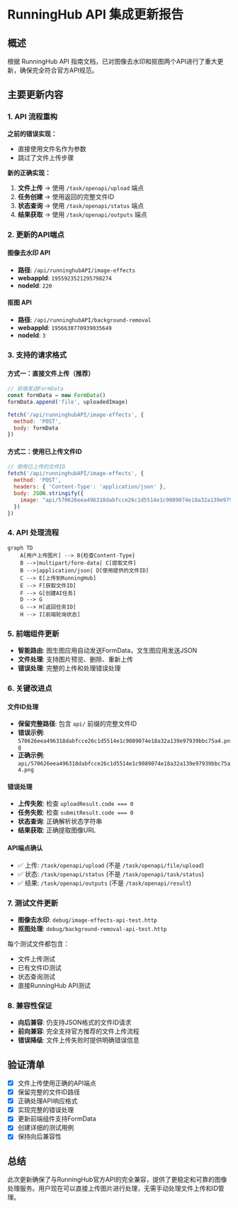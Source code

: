 # RunningHub API 集成更新报告

## 概述

根据 RunningHub API 指南文档，已对图像去水印和抠图两个API进行了重大更新，确保完全符合官方API规范。

## 主要更新内容

### 1. API 流程重构

**之前的错误实现：**
- 直接使用文件名作为参数
- 跳过了文件上传步骤

**新的正确实现：**
1. **文件上传** → 使用 `/task/openapi/upload` 端点
2. **任务创建** → 使用返回的完整文件ID
3. **状态查询** → 使用 `/task/openapi/status` 端点  
4. **结果获取** → 使用 `/task/openapi/outputs` 端点

### 2. 更新的API端点

#### 图像去水印 API
- **路径**: `/api/runninghubAPI/image-effects`
- **webappId**: `1955923521295798274`
- **nodeId**: `220`

#### 抠图 API  
- **路径**: `/api/runninghubAPI/background-removal`
- **webappId**: `1956630770939035649`
- **nodeId**: `3`

### 3. 支持的请求格式

#### 方式一：直接文件上传（推荐）
```javascript
// 前端发送FormData
const formData = new FormData()
formData.append('file', uploadedImage)

fetch('/api/runninghubAPI/image-effects', {
  method: 'POST',
  body: formData
})
```

#### 方式二：使用已上传文件ID
```javascript
// 使用已上传的文件ID
fetch('/api/runninghubAPI/image-effects', {
  method: 'POST',
  headers: { 'Content-Type': 'application/json' },
  body: JSON.stringify({
    image: "api/570626eea496318dabfcce26c1d5514e1c9089074e18a32a139e97939bbc75a4.png"
  })
})
```

### 4. API 处理流程

```mermaid
graph TD
    A[用户上传图片] --> B{检查Content-Type}
    B -->|multipart/form-data| C[提取文件]
    B -->|application/json| D[使用提供的文件ID]
    C --> E[上传到RunningHub]
    E --> F[获取文件ID]
    F --> G[创建AI任务]
    D --> G
    G --> H[返回任务ID]
    H --> I[前端轮询状态]
```

### 5. 前端组件更新

- **智能路由**: 图生图应用自动发送FormData，文生图应用发送JSON
- **文件处理**: 支持图片预览、删除、重新上传
- **错误处理**: 完整的上传和处理错误处理

### 6. 关键改进点

#### 文件ID处理
- **保留完整路径**: 包含 `api/` 前缀的完整文件ID
- **错误示例**: `570626eea496318dabfcce26c1d5514e1c9089074e18a32a139e97939bbc75a4.png`
- **正确示例**: `api/570626eea496318dabfcce26c1d5514e1c9089074e18a32a139e97939bbc75a4.png`

#### 错误处理
- **上传失败**: 检查 `uploadResult.code === 0`
- **任务失败**: 检查 `submitResult.code === 0`
- **状态查询**: 正确解析状态字符串
- **结果获取**: 正确提取图像URL

#### API端点确认
- ✅ 上传: `/task/openapi/upload` (不是 `/task/openapi/file/upload`)
- ✅ 状态: `/task/openapi/status` (不是 `/task/openapi/task/status`)
- ✅ 结果: `/task/openapi/outputs` (不是 `/task/openapi/result`)

### 7. 测试文件更新

- **图像去水印**: `debug/image-effects-api-test.http`
- **抠图处理**: `debug/background-removal-api-test.http`

每个测试文件都包含：
- 文件上传测试
- 已有文件ID测试
- 状态查询测试
- 直接RunningHub API测试

### 8. 兼容性保证

- **向后兼容**: 仍支持JSON格式的文件ID请求
- **前向兼容**: 完全支持官方推荐的文件上传流程
- **错误降级**: 文件上传失败时提供明确错误信息

## 验证清单

- [x] 文件上传使用正确的API端点
- [x] 保留完整的文件ID路径
- [x] 正确处理API响应格式
- [x] 实现完整的错误处理
- [x] 更新前端组件支持FormData
- [x] 创建详细的测试用例
- [x] 保持向后兼容性

## 总结

此次更新确保了与RunningHub官方API的完全兼容，提供了更稳定和可靠的图像处理服务。用户现在可以直接上传图片进行处理，无需手动处理文件上传和ID管理。





